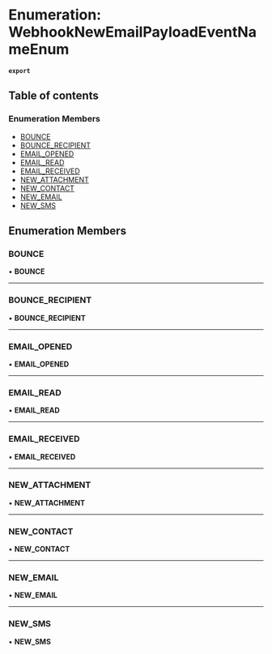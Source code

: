 # Enumeration: WebhookNewEmailPayloadEventNameEnum

**`export`**

## Table of contents

### Enumeration Members

- [BOUNCE](WebhookNewEmailPayloadEventNameEnum.md#bounce)
- [BOUNCE\_RECIPIENT](WebhookNewEmailPayloadEventNameEnum.md#bounce_recipient)
- [EMAIL\_OPENED](WebhookNewEmailPayloadEventNameEnum.md#email_opened)
- [EMAIL\_READ](WebhookNewEmailPayloadEventNameEnum.md#email_read)
- [EMAIL\_RECEIVED](WebhookNewEmailPayloadEventNameEnum.md#email_received)
- [NEW\_ATTACHMENT](WebhookNewEmailPayloadEventNameEnum.md#new_attachment)
- [NEW\_CONTACT](WebhookNewEmailPayloadEventNameEnum.md#new_contact)
- [NEW\_EMAIL](WebhookNewEmailPayloadEventNameEnum.md#new_email)
- [NEW\_SMS](WebhookNewEmailPayloadEventNameEnum.md#new_sms)

## Enumeration Members

### <a id="bounce" name="bounce"></a> BOUNCE

• **BOUNCE**

___

### <a id="bounce_recipient" name="bounce_recipient"></a> BOUNCE\_RECIPIENT

• **BOUNCE\_RECIPIENT**

___

### <a id="email_opened" name="email_opened"></a> EMAIL\_OPENED

• **EMAIL\_OPENED**

___

### <a id="email_read" name="email_read"></a> EMAIL\_READ

• **EMAIL\_READ**

___

### <a id="email_received" name="email_received"></a> EMAIL\_RECEIVED

• **EMAIL\_RECEIVED**

___

### <a id="new_attachment" name="new_attachment"></a> NEW\_ATTACHMENT

• **NEW\_ATTACHMENT**

___

### <a id="new_contact" name="new_contact"></a> NEW\_CONTACT

• **NEW\_CONTACT**

___

### <a id="new_email" name="new_email"></a> NEW\_EMAIL

• **NEW\_EMAIL**

___

### <a id="new_sms" name="new_sms"></a> NEW\_SMS

• **NEW\_SMS**
